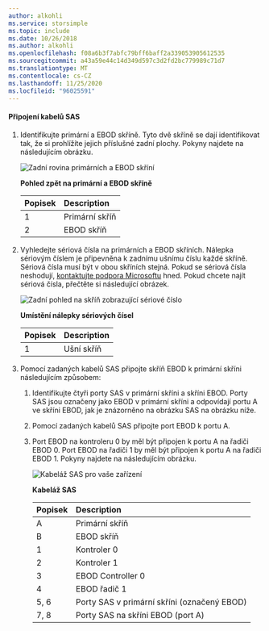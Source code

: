 ```yaml
---
author: alkohli
ms.service: storsimple
ms.topic: include
ms.date: 10/26/2018
ms.author: alkohli
ms.openlocfilehash: f08a6b3f7abfc79bff6baff2a339053905612535
ms.sourcegitcommit: a43a59e44c14d349d597c3d2fd2bc779989c71d7
ms.translationtype: MT
ms.contentlocale: cs-CZ
ms.lasthandoff: 11/25/2020
ms.locfileid: "96025591"
---
```

#### <a name="to-attach-the-sas-cables"></a>Připojení kabelů SAS
1. Identifikujte primární a EBOD skříně. Tyto dvě skříně se dají identifikovat tak, že si prohlížíte jejich příslušné zadní plochy. Pokyny najdete na následujícím obrázku. 
   
    ![Zadní rovina primárních a EBOD skříní](./media/storsimple-sas-cable-8600/HCSBackplaneofprimaryandEBODenclosure.png)
   
    **Pohled zpět na primární a EBOD skříně**
   
   | Popisek | Description |
   |:--- |:--- |
   | 1 |Primární skříň |
   | 2 |EBOD skříň |
2. Vyhledejte sériová čísla na primárních a EBOD skříních. Nálepka sériovým číslem je připevněna k zadnímu ušnímu číslu každé skříně. Sériová čísla musí být v obou skříních stejná. Pokud se sériová čísla neshodují, [kontaktujte podpora Microsoftu](../articles/storsimple/storsimple-8000-contact-microsoft-support.md) hned. Pokud chcete najít sériová čísla, přečtěte si následující obrázek.
   
    ![Zadní pohled na skříň zobrazující sériové číslo](./media/storsimple-sas-cable-8600/HCSRearviewofenclosureindicatinglocationofserialnumbersticker.png)
   
    **Umístění nálepky sériových čísel**
   
   | Popisek | Description |
   |:--- |:--- |
   | 1 |Ušní skříň |
3. Pomocí zadaných kabelů SAS připojte skříň EBOD k primární skříni následujícím způsobem:
   
   1. Identifikujte čtyři porty SAS v primární skříni a skříni EBOD. Porty SAS jsou označeny jako EBOD v primární skříni a odpovídají portu A ve skříni EBOD, jak je znázorněno na obrázku SAS na obrázku níže.
   2. Pomocí zadaných kabelů SAS připojte port EBOD k portu A.
   3. Port EBOD na kontroleru 0 by měl být připojen k portu A na řadiči EBOD 0. Port EBOD na řadiči 1 by měl být připojen k portu A na řadiči EBOD 1. Pokyny najdete na následujícím obrázku. 
      
      ![Kabeláž SAS pro vaše zařízení](./media/storsimple-sas-cable-8600/HCSSAScablingforyourdevice.png)
      
      **Kabeláž SAS**
      
      | Popisek | Description |
      |:--- |:--- |
      | A |Primární skříň |
      | B |EBOD skříň |
      | 1 |Kontroler 0 |
      | 2 |Kontroler 1 |
      | 3 |EBOD Controller 0 |
      | 4 |EBOD řadič 1 |
      | 5, 6 |Porty SAS v primární skříni (označený EBOD) |
      | 7, 8 |Porty SAS na skříni EBOD (port A) |